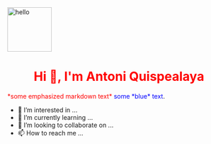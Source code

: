 <img src="https://www.rdstation.com/blog/wp-content/uploads/sites/2/2017/09/thestocks.jpg" alt="hello" style="height:100px">
<h1 align="center" style="color:red"> Hi 👋, I'm Antoni Quispealaya </h1>
<span style="color:red"> *some emphasized markdown text*</span>
<span style="color:blue">some *blue* text</span>.


- 👀 I’m interested in ...
- 🌱 I’m currently learning ...
- 💞️ I’m looking to collaborate on ...
- 📫 How to reach me ...

<!---
NosliwKuns/NosliwKuns is a ✨ special ✨ repository because its `README.md` (this file) appears on your GitHub profile.
You can click the Preview link to take a look at your changes.
--->
